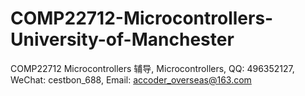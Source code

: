 # COMP22712-Microcontrollers-University-of-Manchester
COMP22712 Microcontrollers 辅导, Microcontrollers, QQ: 496352127, WeChat: cestbon_688, Email: accoder_overseas@163.com

